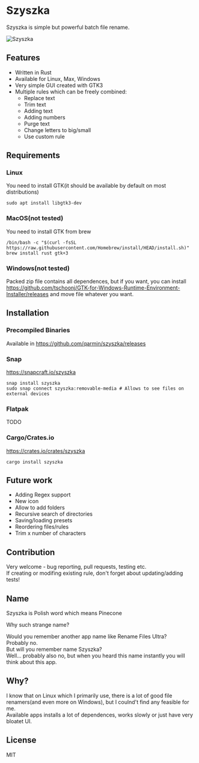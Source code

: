 # Szyszka

Szyszka is simple but powerful batch file rename.

![Szyszka](https://user-images.githubusercontent.com/41945903/118101662-1e719480-b3d8-11eb-83d6-35e88fc919c5.png)
## Features
- Written in Rust
- Available for Linux, Max, Windows
- Very simple GUI created with GTK3
- Multiple rules which can be freely combined:
  - Replace text
  - Trim text
  - Adding text
  - Adding numbers
  - Purge text
  - Change letters to big/small
  - Use custom rule


## Requirements
### Linux
You need to install GTK(it should be available by default on most distributions)
```shell
sudo apt install libgtk3-dev
```
### MacOS(not tested)
You need to install GTK from brew
```shell
/bin/bash -c "$(curl -fsSL https://raw.githubusercontent.com/Homebrew/install/HEAD/install.sh)"
brew install rust gtk+3
```

### Windows(not tested)
Packed zip file contains all dependences, but if you want, you can install https://github.com/tschoonj/GTK-for-Windows-Runtime-Environment-Installer/releases and move file whatever you want.

## Installation
### Precompiled Binaries
Available in https://github.com/qarmin/szyszka/releases

### Snap
https://snapcraft.io/szyszka  
```
snap install szyszka
sudo snap connect szyszka:removable-media # Allows to see files on external devices
```

### Flatpak
TODO

### Cargo/Crates.io
https://crates.io/crates/szyszka
```
cargo install szyszka
```

## Future work
- Adding Regex support
- New icon
- Allow to add folders
- Recursive search of directories
- Saving/loading presets
- Reordering files/rules
- Trim x number of characters

## Contribution
Very welcome - bug reporting, pull requests, testing etc.  
If creating or modifing existing rule, don't forget about updating/adding tests!

## Name 
Szyszka is Polish word which means Pinecone

Why such strange name?

Would you remember another app name like Rename Files Ultra?  
Probably no.  
But will you remember name Szyszka?  
Well... probably also no, but when you heard this name instantly you will think about this app.

## Why?
I know that on Linux which I primarily use, there is a lot of good file renamers(and even more on Windows), but I coulnd't find any feasible for me.  
Available apps installs a lot of dependences, works slowly or just have very bloatet UI.  

## License
MIT
